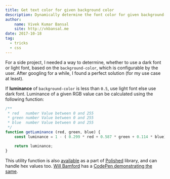 ```yaml
---
title: Get text color for given background color
description: Dynamically determine the font color for given background-color
author:
    name: Vivek Kumar Bansal
    site: http://vkbansal.me
date: 2017-10-18
tag:
  - tricks
  - css
---
```


For a side project, I needed a way to determine, whether to use a dark font or light font, based on the `background-color`, which is configurable by the user. After googling for a while, I found a perfect solution (for my use case at least).

If **luminance** of `background-color` is less than `0.5`, use light font else use dark font. Luminance of a given RGB value can be calculated using the following function:

```javascript
/**
 * red   number Value between 0 and 255
 * green number Value between 0 and 255
 * blue  number Value between 0 and 255
 */
function getLuminance (red, green, blue) {
    const luminance = 1 - ( 0.299 * red + 0.587 * green + 0.114 * blue);

    return luminance;
}
```

This utility function is also [available](https://polished.js.org/docs/#getluminance) as a part of [Polished](https://github.com/styled-components/polished) library, and can handle hex values too. [Will Bamford](https://codepen.io/WebSeed/) has a [CodePen demonstrating the same](https://codepen.io/WebSeed/pen/pvgqEq).
